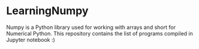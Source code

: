 # LearningNumpy
Numpy is a Python library used for working with arrays and short for Numerical Python. This repository contains the list of programs compiled in Jupyter notebook :)
